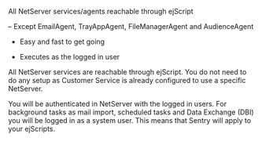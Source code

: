 <properties date="2016-06-24"
SortOrder="16"
/>

All NetServer services/agents reachable through ejScript

–      Except EmailAgent, TrayAppAgent, FileManagerAgent and AudienceAgent

* Easy and fast to get going

* Executes as the logged in user

All NetServer services are reachable through ejScript. You do not need to do any setup as Customer Service is already configured to use a specific NetServer.

You will be authenticated in NetServer with the logged in users. For background tasks as mail import, scheduled tasks and Data Exchange (DBI) you will be logged in as a system user. This means that Sentry will apply to your ejScripts.
